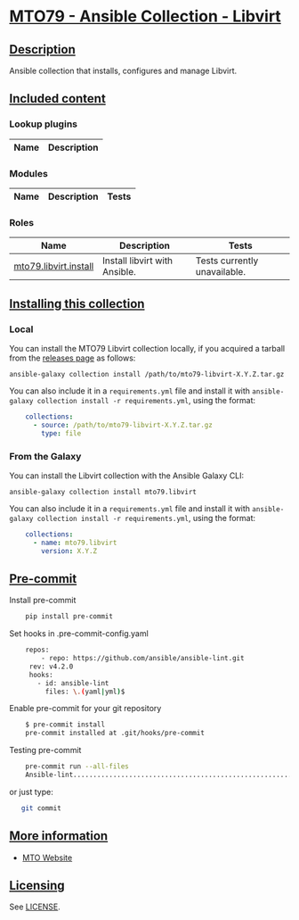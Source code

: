 # [MTO79 - Ansible Collection - Libvirt](#mto79---ansible-collection---libvirt)

## [Description](#description)

Ansible collection that installs, configures and manage Libvirt.

## [Included content](#included-content)

<!--start collection content-->
### Lookup plugins

Name | Description
--- | ---

### Modules

Name | Description | Tests
--- | --- | ---

### Roles

Name | Description | Tests
--- | --- | ---
[mto79.libvirt.install](https://github.com/mto79/ansible_collection_mto79.libvirt/blob/main/roles/install/README.md)| Install libvirt with Ansible.| Tests currently unavailable.
<!--end collection content-->

## [Installing this collection](#installing-this-collection)

### Local

You can install the MTO79 Libvirt collection locally, if you acquired a tarball from the [releases page](https://github.com/mto79/ansible_collection_mto79.libvirt/releases) as follows:

    ansible-galaxy collection install /path/to/mto79-libvirt-X.Y.Z.tar.gz

You can also include it in a `requirements.yml` file and install it with
`ansible-galaxy collection install -r requirements.yml`, using the format:

```yaml
    collections:
      - source: /path/to/mto79-libvirt-X.Y.Z.tar.gz
        type: file
```

### From the Galaxy

You can install the Libvirt collection with the Ansible Galaxy CLI:

    ansible-galaxy collection install mto79.libvirt

You can also include it in a `requirements.yml` file and install it with
`ansible-galaxy collection install -r requirements.yml`, using the format:

```yaml
    collections:
      - name: mto79.libvirt
        version: X.Y.Z
```

## [Pre-commit](#pre-commit)

Install pre-commit

```bash
    pip install pre-commit
```

Set hooks in .pre-commit-config.yaml

```bash
    repos:
        - repo: https://github.com/ansible/ansible-lint.git
     rev: v4.2.0
     hooks:
       - id: ansible-lint
         files: \.(yaml|yml)$
```

Enable pre-commit for your git repository

```bash
    $ pre-commit install
    pre-commit installed at .git/hooks/pre-commit
```

Testing pre-commit

```bash
    pre-commit run --all-files
    Ansible-lint.............................................................Passed
```

or just type:

```bash
   git commit
```
## [More information](#more-information)

* [MTO Website](https://mto.nu)

## [Licensing](#licensing)

See [LICENSE](LICENSE).
